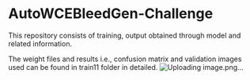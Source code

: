 # AutoWCEBleedGen-Challenge
This repository consists of training, output obtained through model and related information. <br>

The weight files and results i.e., confusion matrix and validation images used can be found in train11 folder in detailed.
![Uploading image.png…]()
